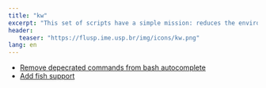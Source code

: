 ```yaml
---
title: "kw"
excerpt: "This set of scripts have a simple mission: reduces the environment and setup overhead for developing for GNU/Linux."
header:
   teaser: "https://flusp.ime.usp.br/img/icons/kw.png"
lang: en
---
```



- [Remove depecrated commands from bash autocomplete](https://github.com/kworkflow/kworkflow/pull/87)
- [Add fish support](https://github.com/kworkflow/kworkflow/pull/97)
